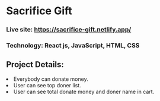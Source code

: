 # Sacrifice Gift

### Live site: https://sacrifice-gift.netlify.app/

### Technology: React js, JavaScript, HTML, CSS

## Project Details:
<li>Everybody can donate money.</li>
<li>User can see top doner list.</li>
<li>User can see total donate money and doner name in cart.</li>